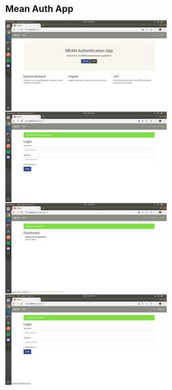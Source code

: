 # Mean Auth App
![Github Logo](/images/img3.png)
![Github Logo](/images/img4.png)
![Github Logo](/images/img5.png)
![Github Logo](/images/img6.png)
